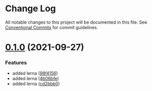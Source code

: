 # Change Log

All notable changes to this project will be documented in this file.
See [Conventional Commits](https://conventionalcommits.org) for commit guidelines.

# [0.1.0](https://github.com/HelloAgent/Datafordeler/compare/v0.7.4...v0.1.0) (2021-09-27)


### Features

* added lerna ([98f4156](https://github.com/HelloAgent/Datafordeler/commit/98f4156c064a2b32706962380e34406280fd97f3))
* added lerna ([4b06bfe](https://github.com/HelloAgent/Datafordeler/commit/4b06bfea003b238d637514ae2e0a05e16579497a))
* added lerna ([cd2bbb0](https://github.com/HelloAgent/Datafordeler/commit/cd2bbb03efc1266c9c3d29ff82b6222ccb5ab358))
